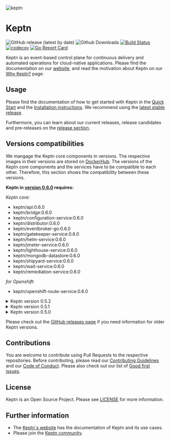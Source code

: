 ![keptn](./assets/keptn.png)

# Keptn
![GitHub release (latest by date)](https://img.shields.io/github/v/release/keptn/keptn)
![Github Downloads](https://img.shields.io/github/downloads/keptn/keptn/total?logo=github&logoColor=white)
[![Build Status](https://travis-ci.org/keptn/keptn.svg?branch=master)](https://travis-ci.org/keptn/keptn)
[![codecov](https://codecov.io/gh/keptn/keptn/branch/master/graph/badge.svg)](https://codecov.io/gh/keptn/keptn)
[![Go Report Card](https://goreportcard.com/badge/github.com/keptn/keptn)](https://goreportcard.com/report/github.com/keptn/keptn)

Keptn is an event-based control plane for continuous delivery and automated operations for cloud-native applications. 
Please find the documentation on our [website](https://keptn.sh), and read the motivation about Keptn on our 
[Why Keptn?](https://keptn.sh/why-keptn/) page.

## Usage

Please find the documentation of how to get started with Keptn in the [Quick Start](https://keptn.sh/docs/quickstart/) and the [Installation instructions](https://keptn.sh/docs/0.6.0/installation/setup-keptn/). We recommend using the [latest stable release](https://github.com/keptn/keptn/releases).

Furthermore, you can learn about our current releases, release candidates and pre-releases on the [release section](https://github.com/keptn/keptn/releases).

## Versions compatibilities
We mangage the Keptn core components in versions. The respective images in their versions are stored on [DockerHub](https://hub.docker.com/?namespace=keptn).
The versions of the Keptn core components and the services have to be compatible to each other.
Therefore, this section shows the compatibility between these versions.

**Keptn in [version 0.6.0](https://github.com/keptn/keptn/releases/tag/0.6.0) requires:**

*Keptn core:*
- keptn/api:0.6.0
- keptn/bridge:0.6.0
- keptn/configuration-service:0.6.0
- keptn/distributor:0.6.0
- keptn/eventbroker-go:0.6.0
- keptn/gatekeeper-service:0.6.0
- keptn/helm-service:0.6.0
- keptn/jmeter-service:0.6.0
- keptn/lighthouse-service:0.6.0
- keptn/mongodb-datastore:0.6.0
- keptn/shipyard-service:0.6.0
- keptn/wait-service:0.6.0
- keptn/remediation-service:0.6.0

*for Openshift:*
- keptn/openshift-route-service:0.6.0

<details><summary>Keptn version 0.5.2</summary>
<p>
*Keptn core:*
- keptn/api:0.5.0
- keptn/bridge:0.5.0
- keptn/configuration-service:0.5.0
- keptn/distributor:0.5.0
- keptn/eventbroker-go:0.5.0
- keptn/gatekeeper-service:0.5.0
- keptn/helm-service:0.5.1
- keptn/jmeter-service:0.5.0
- keptn/mongodb-datastore:0.5.0
- keptn/pitometer-service:0.5.0
- keptn/shipyard-service:0.5.0
- keptn/wait-service:0.5.0
- keptn/remediation-service:0.5.0


*Keptn uniform:*
- keptn/dynatrace-service:0.2.0
- keptn/prometheus-service:0.2.0
- keptn/servicenow-service:0.1.4

*for Openshift:*
- keptn/openshift-route-service:0.5.0

</p>
</details>

<details><summary>Keptn version 0.5.1</summary>
<p>
*Keptn core:*
- keptn/api:0.5.0
- keptn/bridge:0.5.0
- keptn/configuration-service:0.5.0
- keptn/distributor:0.5.0
- keptn/eventbroker-go:0.5.0
- keptn/gatekeeper-service:0.5.0
- keptn/helm-service:0.5.1
- keptn/jmeter-service:0.5.0
- keptn/mongodb-datastore:0.5.0
- keptn/pitometer-service:0.5.0
- keptn/shipyard-service:0.5.0
- keptn/wait-service:0.5.0
- keptn/remediation-service:0.5.0


*Keptn uniform:*
- keptn/dynatrace-service:0.3.1
- keptn/prometheus-service:0.2.0
- keptn/servicenow-service:0.1.4

*for Openshift:*
- keptn/openshift-route-service:0.5.0

</p>
</details>
<details><summary>Keptn version 0.5.0</summary>
<p>

Keptn in [version 0.5.0](https://github.com/keptn/keptn/releases/tag/0.5.0) requires:

*Keptn core:*
- keptn/api:0.5.0
- keptn/bridge:0.5.0
- keptn/configuration-service:0.5.0
- keptn/distributor:0.5.0
- keptn/eventbroker-go:0.5.0
- keptn/gatekeeper-service:0.5.0
- keptn/helm-service:0.5.0
- keptn/jmeter-service:0.5.0
- keptn/mongodb-datastore:0.5.0
- keptn/pitometer-service:0.5.0
- keptn/shipyard-service:0.5.0
- keptn/wait-service:0.5.0
- keptn/remediation-service:0.5.0


*Keptn uniform:*
- keptn/dynatrace-service:0.3.1
- keptn/prometheus-service:0.2.0
- keptn/servicenow-service:0.1.4

*for Openshift:*
- keptn/openshift-route-service:0.5.0

</p>
</details>

Please check out the [GitHub releases page](https://github.com/keptn/keptn/releases) if you need information for older Keptn versions.

## Contributions

You are welcome to contribute using Pull Requests to the respective repositories. Before contributing, please read our [Contributing Guidelines](CONTRIBUTING.md) and our [Code of Conduct](CODE_OF_CONDUCT.md).
Please also check out our list of [Good first issues](https://github.com/keptn/keptn/issues?q=is%3Aopen+is%3Aissue+label%3A%22good+first+issue%22).

## License

Keptn is an Open Source Project. Please see [LICENSE](LICENSE) for more information.

## Further information

* The [Keptn`s website](https://keptn.sh) has the documentation of Keptn and its use cases.
* Please join the [Keptn community](https://github.com/keptn/community).
